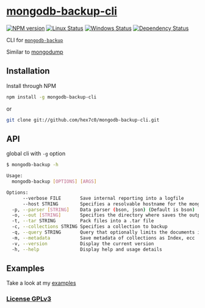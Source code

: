 # [mongodb-backup-cli](https://github.com/hex7c0/mongodb-backup-cli)

[![NPM version](https://img.shields.io/npm/v/mongodb-backup-cli.svg)](https://www.npmjs.com/package/mongodb-backup-cli)
[![Linux Status](https://img.shields.io/travis/hex7c0/mongodb-backup-cli.svg?label=linux)](https://travis-ci.org/hex7c0/mongodb-backup-cli)
[![Windows Status](https://img.shields.io/appveyor/ci/hex7c0/mongodb-backup-cli.svg?label=windows)](https://ci.appveyor.com/project/hex7c0/mongodb-backup-cli)
[![Dependency Status](https://img.shields.io/david/hex7c0/mongodb-backup-cli.svg)](https://david-dm.org/hex7c0/mongodb-backup-cli)

CLI for [`mongodb-backup`](https://github.com/hex7c0/mongodb-backup)

Similar to [mongodump](http://docs.mongodb.org/manual/reference/program/mongodump/)

## Installation

Install through NPM

```bash
npm install -g mongodb-backup-cli
```
or
```bash
git clone git://github.com/hex7c0/mongodb-backup-cli.git
```

## API

global cli with `-g` option
```bash
$ mongodb-backup -h

Usage:
  mongodb-backup [OPTIONS] [ARGS]

Options: 
      --verbose FILE       Save internal reporting into a logfile
      --host STRING        Specifies a resolvable hostname for the mongod
  -p, --parser [STRING]    Data parser (bson, json) (Default is bson)
  -o, --out [STRING]       Specifies the directory where saves the output  (Default is dump/)
  -t, --tar STRING         Pack files into a .tar file
  -c, --collections STRING Specifies a collection to backup
  -q, --query STRING       Query that optionally limits the documents included
  -m, --metadata           Save metadata of collections as Index, ecc
  -v, --version            Display the current version
  -h, --help               Display help and usage details
```

## Examples

Take a look at my [examples](examples)

### [License GPLv3](LICENSE)
